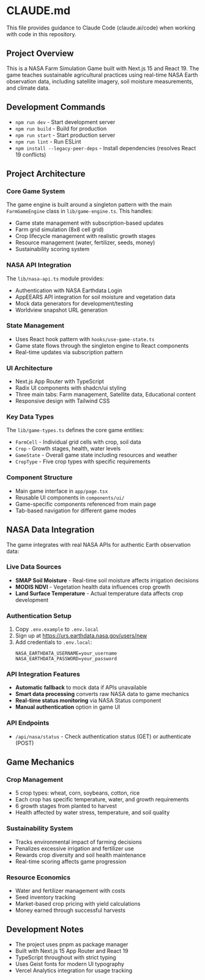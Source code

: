 
# CLAUDE.md

This file provides guidance to Claude Code (claude.ai/code) when working with code in this repository.

## Project Overview

This is a NASA Farm Simulation Game built with Next.js 15 and React 19. The game teaches sustainable agricultural practices using real-time NASA Earth observation data, including satellite imagery, soil moisture measurements, and climate data.

## Development Commands

- `npm run dev` - Start development server
- `npm run build` - Build for production
- `npm run start` - Start production server
- `npm run lint` - Run ESLint
- `npm install --legacy-peer-deps` - Install dependencies (resolves React 19 conflicts)

## Project Architecture

### Core Game System
The game engine is built around a singleton pattern with the main `FarmGameEngine` class in `lib/game-engine.ts`. This handles:
- Game state management with subscription-based updates
- Farm grid simulation (8x8 cell grid)
- Crop lifecycle management with realistic growth stages
- Resource management (water, fertilizer, seeds, money)
- Sustainability scoring system

### NASA API Integration
The `lib/nasa-api.ts` module provides:
- Authentication with NASA Earthdata Login
- AppEEARS API integration for soil moisture and vegetation data
- Mock data generators for development/testing
- Worldview snapshot URL generation

### State Management
- Uses React hook pattern with `hooks/use-game-state.ts`
- Game state flows through the singleton engine to React components
- Real-time updates via subscription pattern

### UI Architecture
- Next.js App Router with TypeScript
- Radix UI components with shadcn/ui styling
- Three main tabs: Farm management, Satellite data, Educational content
- Responsive design with Tailwind CSS

### Key Data Types
The `lib/game-types.ts` defines the core game entities:
- `FarmCell` - Individual grid cells with crop, soil data
- `Crop` - Growth stages, health, water levels
- `GameState` - Overall game state including resources and weather
- `CropType` - Five crop types with specific requirements

### Component Structure
- Main game interface in `app/page.tsx`
- Reusable UI components in `components/ui/`
- Game-specific components referenced from main page
- Tab-based navigation for different game modes

## NASA Data Integration

The game integrates with real NASA APIs for authentic Earth observation data:

### Live Data Sources
- **SMAP Soil Moisture** - Real-time soil moisture affects irrigation decisions
- **MODIS NDVI** - Vegetation health data influences crop growth
- **Land Surface Temperature** - Actual temperature data affects crop development

### Authentication Setup
1. Copy `.env.example` to `.env.local`
2. Sign up at https://urs.earthdata.nasa.gov/users/new
3. Add credentials to `.env.local`:
   ```
   NASA_EARTHDATA_USERNAME=your_username
   NASA_EARTHDATA_PASSWORD=your_password
   ```

### API Integration Features
- **Automatic fallback** to mock data if APIs unavailable
- **Smart data processing** converts raw NASA data to game mechanics
- **Real-time status monitoring** via NASA Status component
- **Manual authentication** option in game UI

### API Endpoints
- `/api/nasa/status` - Check authentication status (GET) or authenticate (POST)

## Game Mechanics

### Crop Management
- 5 crop types: wheat, corn, soybeans, cotton, rice
- Each crop has specific temperature, water, and growth requirements
- 6 growth stages from planted to harvest
- Health affected by water stress, temperature, and soil quality

### Sustainability System
- Tracks environmental impact of farming decisions
- Penalizes excessive irrigation and fertilizer use
- Rewards crop diversity and soil health maintenance
- Real-time scoring affects game progression

### Resource Economics
- Water and fertilizer management with costs
- Seed inventory tracking
- Market-based crop pricing with yield calculations
- Money earned through successful harvests

## Development Notes

- The project uses pnpm as package manager
- Built with Next.js 15 App Router and React 19
- TypeScript throughout with strict typing
- Uses Geist fonts for modern UI typography
- Vercel Analytics integration for usage tracking